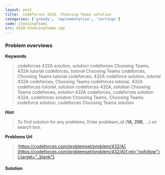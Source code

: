 ```yaml
---
layout: post
title:  Codeforces 432A. Choosing Teams solution
categories: ['greedy', 'implementation', 'sortings']
code: ChoosingTeams
src: 432A-ChoosingTeams.cpp
---
```

### **Problem overviews**

**Keywords**
> codeforces 432A solution, solution codeforces Choosing Teams, 432A tutorial codeforces, tutorial Choosing Teams codeforces, Choosing Teams tutorial codeforces, 432A codeforce solution, tutorial 432A codeforces, Choosing Teams codeforces tutorial, 432A codeforces tutorial, solution codeforces 432A, solution Choosing Teams codeforces, solution 432A codeforces, codeforces solution 432A, codeforces solution Choosing Teams, Choosing Teams codeforce solution, codeforces Choosing Teams solution

**Hint**
> To find solution for any problems, Enter probleam_id (**1A, 28B**, ...) on search box. 

**Problems Url**
> [https://codeforces.com/problemset/problem/432/A](https://codeforces.com/problemset/problem/432/A){:rel="nofollow"}{:target="_blank"}

#### **Solution**



